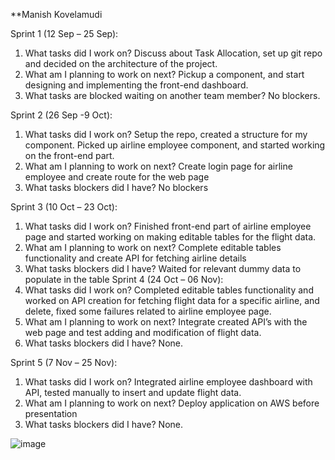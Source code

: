 **Manish Kovelamudi

Sprint 1 (12 Sep – 25 Sep):
1. What tasks did I work on?
Discuss about Task Allocation, set up git repo and decided on the architecture of the project.
2. What am I planning to work on next?
Pickup a component, and start designing and implementing the front-end dashboard.
3. What tasks are blocked waiting on another team member?
No blockers.

Sprint 2 (26 Sep -9 Oct):
1. What tasks did I work on?
Setup the repo, created a structure for my component. Picked up airline employee component, and started working on the front-end part. 
2. What am I planning to work on next?
Create login page for airline employee and create route for the web page
3. What tasks blockers did I have?
No blockers

Sprint 3 (10 Oct – 23 Oct):
1. What tasks did I work on?
Finished front-end part of airline employee page and started working on making editable tables for the flight data.
2. What am I planning to work on next?
Complete editable tables functionality and create API for fetching airline details
3. What tasks blockers did I have?
Waited for relevant dummy data to populate in the table
Sprint 4 (24 Oct – 06 Nov):
1. What tasks did I work on?
Completed editable tables functionality and worked on API creation for fetching flight data for a specific airline, and delete, fixed some failures related to airline employee page.
2. What am I planning to work on next?
Integrate created API’s with the web page and test adding and modification of flight data.
3. What tasks blockers did I have?
None.

Sprint 5 (7 Nov – 25 Nov):
1. What tasks did I work on?
Integrated airline employee dashboard with API, tested manually to insert and update flight data. 
2. What am I planning to work on next?
Deploy application on AWS before presentation
3. What tasks blockers did I have?
None.

![image](https://user-images.githubusercontent.com/99615170/205426962-5bedfd51-ea22-478c-8a65-62f10d1f351e.png)
